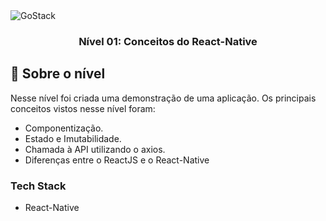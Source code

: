 <img alt="GoStack" src="https://storage.googleapis.com/golden-wind/bootcamp-gostack/header-desafios.png" />

<h3 align="center">
  Nível 01: Conceitos do React-Native
</h3>

## :rocket: Sobre o nível

Nesse nível foi criada uma demonstração de uma aplicação. Os principais conceitos vistos nesse nível foram:

- Componentização.
- Estado e Imutabilidade.
- Chamada à API utilizando o axios.
- Diferenças entre o ReactJS e o React-Native

### Tech Stack

- React-Native
